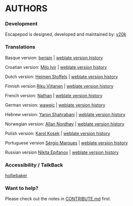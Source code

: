 AUTHORS
=======

### Development
Escapepod is designed, developed and maintained by: [y20k](https://github.com/y20k)

### Translations

Basque version: [beriain](https://hosted.weblate.org/user/beriain/) | [weblate version history](https://hosted.weblate.org/changes/?lang=eu&project=escapepod)

Croatian version: [Milo Ivir](https://hosted.weblate.org/user/milotype/) | [weblate version history](https://hosted.weblate.org/changes/?lang=hr&project=escapepod)

Dutch version: [Heimen Stoffels](https://hosted.weblate.org/user/vistaus/) | [weblate version history](https://hosted.weblate.org/changes/?lang=nl&project=escapepod)

Finnish version [Riku Viitanen](https://hosted.weblate.org/user/RiksuRaksu/) | [weblate version history](https://hosted.weblate.org/changes/?lang=fi&project=escapepod)

French version: [Nathan](https://hosted.weblate.org/user/NathanBnm/) | [weblate version history](https://hosted.weblate.org/changes/?lang=fr&project=escapepod)

German version: [waweic](https://hosted.weblate.org/user/waweic/) | [weblate version history](https://hosted.weblate.org/changes/?lang=de&project=escapepod)

Hebrew version: [Yaron Shahrabani](https://hosted.weblate.org/user/Yaron/) | [weblate version history](https://hosted.weblate.org/changes/?lang=he&project=escapepod)

Norwegian version: [Allan Nordhøy](https://hosted.weblate.org/user/kingu/) | [weblate version history](https://hosted.weblate.org/changes/?lang=nb_NO&project=escapepod)

Polish version: [Karol Kosek](https://hosted.weblate.org/user/krkk/) | [weblate version history](https://hosted.weblate.org/changes/?lang=pl&project=escapepod)

Portuguese version [Sérgio Marques](https://hosted.weblate.org/user/S%C3%A9rgioMarques/) | [weblate version history](https://hosted.weblate.org/changes/?lang=pt&project=escapepod)

Russian version [Nikita Epifanov](https://hosted.weblate.org/user/Nikets/) | [weblate version history](https://hosted.weblate.org/changes/?lang=pt&project=escapepod)

### Accessibility / TalkBack
[holliebaker](https://github.com/holliebaker)

### Want to help?
Please check out the notes in [CONTRIBUTE.md](https://github.com/y20k/escapepod/blob/master/CONTRIBUTE.md) first.